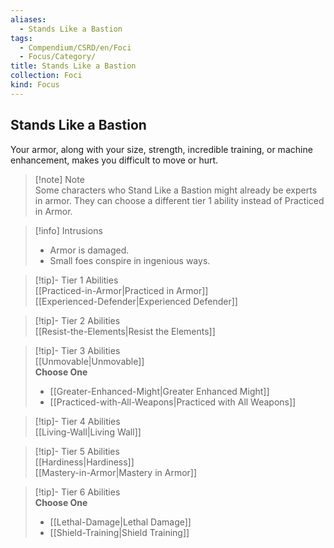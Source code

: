 ```yaml
---
aliases:
  - Stands Like a Bastion
tags:
  - Compendium/CSRD/en/Foci
  - Focus/Category/
title: Stands Like a Bastion
collection: Foci
kind: Focus
---
```

## Stands Like a Bastion  
Your armor, along with your size, strength, incredible training, or machine enhancement, makes you difficult to move or hurt.  

>[!note] Note  
>Some characters who Stand Like a Bastion might already be experts in armor. They can choose a different tier 1 ability instead of Practiced in Armor. 
  

>[!info] Intrusions  
>- Armor is damaged.  
>- Small foes conspire in ingenious ways.  


>[!tip]- Tier 1 Abilities  
> [[Practiced-in-Armor|Practiced in Armor]]  
> [[Experienced-Defender|Experienced Defender]]  


>[!tip]- Tier 2 Abilities  
> [[Resist-the-Elements|Resist the Elements]]  


>[!tip]- Tier 3 Abilities  
> [[Unmovable|Unmovable]]  
> **Choose One**  
>- [[Greater-Enhanced-Might|Greater Enhanced Might]]  
>- [[Practiced-with-All-Weapons|Practiced with All Weapons]]  


>[!tip]- Tier 4 Abilities  
> [[Living-Wall|Living Wall]]  


>[!tip]- Tier 5 Abilities  
> [[Hardiness|Hardiness]]  
> [[Mastery-in-Armor|Mastery in Armor]]  


>[!tip]- Tier 6 Abilities  
> **Choose One**  
>- [[Lethal-Damage|Lethal Damage]]  
>- [[Shield-Training|Shield Training]]